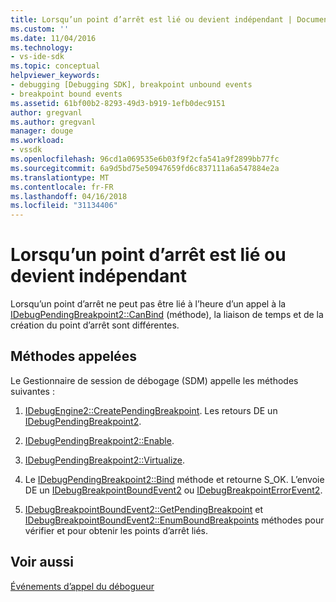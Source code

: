 ```yaml
---
title: Lorsqu’un point d’arrêt est lié ou devient indépendant | Documents Microsoft
ms.custom: ''
ms.date: 11/04/2016
ms.technology:
- vs-ide-sdk
ms.topic: conceptual
helpviewer_keywords:
- debugging [Debugging SDK], breakpoint unbound events
- breakpoint bound events
ms.assetid: 61bf00b2-8293-49d3-b919-1efb0dec9151
author: gregvanl
ms.author: gregvanl
manager: douge
ms.workload:
- vssdk
ms.openlocfilehash: 96cd1a069535e6b03f9f2cfa541a9f2899bb77fc
ms.sourcegitcommit: 6a9d5bd75e50947659fd6c837111a6a547884e2a
ms.translationtype: MT
ms.contentlocale: fr-FR
ms.lasthandoff: 04/16/2018
ms.locfileid: "31134406"
---
```

# <a name="when-a-breakpoint-binds-or-becomes-unbound"></a>Lorsqu’un point d’arrêt est lié ou devient indépendant
Lorsqu’un point d’arrêt ne peut pas être lié à l’heure d’un appel à la [IDebugPendingBreakpoint2::CanBind](../../extensibility/debugger/reference/idebugpendingbreakpoint2-canbind.md) (méthode), la liaison de temps et de la création du point d’arrêt sont différentes.  
  
## <a name="methods-called"></a>Méthodes appelées  
 Le Gestionnaire de session de débogage (SDM) appelle les méthodes suivantes :  
  
1.  [IDebugEngine2::CreatePendingBreakpoint](../../extensibility/debugger/reference/idebugengine2-creatependingbreakpoint.md). Les retours DE un [IDebugPendingBreakpoint2](../../extensibility/debugger/reference/idebugpendingbreakpoint2.md).  
  
2.  [IDebugPendingBreakpoint2::Enable](../../extensibility/debugger/reference/idebugpendingbreakpoint2-enable.md).  
  
3.  [IDebugPendingBreakpoint2::Virtualize](../../extensibility/debugger/reference/idebugpendingbreakpoint2-virtualize.md).  
  
4.  Le [IDebugPendingBreakpoint2::Bind](../../extensibility/debugger/reference/idebugpendingbreakpoint2-bind.md) méthode et retourne S_OK. L’envoie DE un [IDebugBreakpointBoundEvent2](../../extensibility/debugger/reference/idebugbreakpointboundevent2.md) ou [IDebugBreakpointErrorEvent2](../../extensibility/debugger/reference/idebugbreakpointerrorevent2.md).  
  
5.  [IDebugBreakpointBoundEvent2::GetPendingBreakpoint](../../extensibility/debugger/reference/idebugbreakpointboundevent2-getpendingbreakpoint.md) et [IDebugBreakpointBoundEvent2::EnumBoundBreakpoints](../../extensibility/debugger/reference/idebugbreakpointboundevent2-enumboundbreakpoints.md) méthodes pour vérifier et pour obtenir les points d’arrêt liés.  
  
## <a name="see-also"></a>Voir aussi  
 [Événements d’appel du débogueur](../../extensibility/debugger/calling-debugger-events.md)